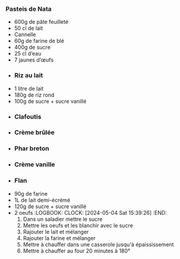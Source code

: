 ### Pasteis de Nata
- 600g de pâte feuilleté
- 50 cl de lait
- Cannelle
- 60g de farine de blé
- 400g de sucre
- 25 cl d’eau
- 7 jaunes d’œufs
- ### Riz au lait
- 1 litre de lait
- 180g de riz rond
- 100g de sucre + sucre vanillé
- ### Clafoutis
- ### Crème brûlée
- ### Phar breton
- ### Crème vanille
- ### Flan
- 90g de farine
- 1L de lait demi-écrémé
- 120g de sucre + sucre vanillé
- 2 oeufs
  :LOGBOOK:
  CLOCK: [2024-05-04 Sat 15:39:26]
  :END:
  1. Dans un saladier mettre le sucre
  2. Mettre les oeufs et les blanchir avec le sucre
  3. Rajouter le lait et mélanger
  4. Rajouter la farine et mélanger
  5. Mettre à chauffer dans une casserole jusqu'à épaississement
  6. Mettre à chauffer au four 20 minutes à 180°